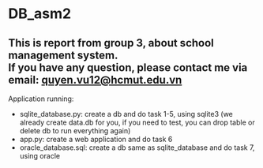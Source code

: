 # DB_asm2
This is report from group 3, about school management system.  
If you have any question, please contact me via email: quyen.vu12@hcmut.edu.vn
---------------------------------------------------------------------
Application running:  
  + sqlite_database.py: create a db and do task 1-5, using sqlite3 (we already create data.db for you, if you need to test, you can drop table or delete db to run everything again)  
  + app.py: create a web application and do task 6  
  + oracle_database.sql: create a db same as sqlite_database and do task 7, using oracle  
